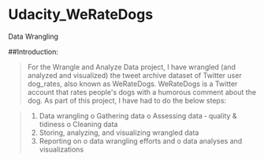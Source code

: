 # Udacity_WeRateDogs
Data Wrangling

##Introduction:
>For the Wrangle and Analyze Data project, I have wrangled (and analyzed and visualized) the
tweet archive dataset of Twitter user dog_rates, also known as WeRateDogs. WeRateDogs is a
Twitter account that rates people's dogs with a humorous comment about the dog.
As part of this project, I have had to do the below steps:

>1. Data wrangling
>     o Gathering data
>     o Assessing data ‐ quality & tidiness
>     o Cleaning data
>2. Storing, analyzing, and visualizing wrangled data
>3. Reporting on
>     o data wrangling efforts and
>     o data analyses and visualizations

